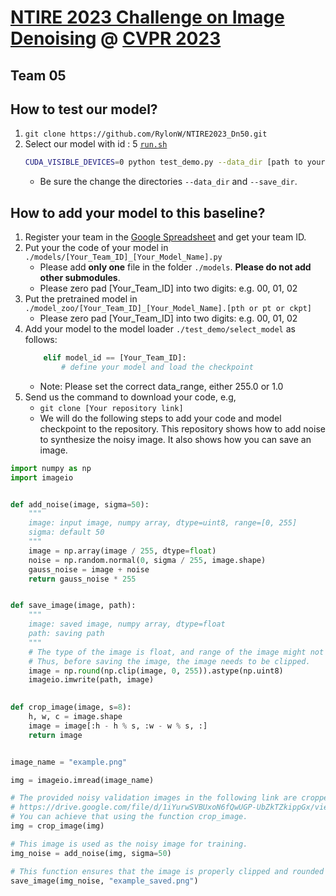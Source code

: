 # [NTIRE 2023 Challenge on Image Denoising](https://cvlai.net/ntire/2023/) @ [CVPR 2023](https://cvpr2023.thecvf.com/)

## Team 05

## How to test our model?

1. `git clone https://github.com/RylonW/NTIRE2023_Dn50.git`
2. Select our model with id : 5 [`run.sh`](./run.sh)
    ```bash
    CUDA_VISIBLE_DEVICES=0 python test_demo.py --data_dir [path to your data dir] --save_dir [path to your save dir] --model_id 5
    ```
    - Be sure the change the directories `--data_dir` and `--save_dir`.
   
## How to add your model to this baseline?
1. Register your team in the [Google Spreadsheet](https://docs.google.com/spreadsheets/d/1XVa8LIaAURYpPvMf7i-_Yqlzh-JsboG0hvcnp-oI9rs/edit?usp=sharing) and get your team ID.
2. Put your the code of your model in `./models/[Your_Team_ID]_[Your_Model_Name].py`
   - Please add **only one** file in the folder `./models`. **Please do not add other submodules**.
   - Please zero pad [Your_Team_ID] into two digits: e.g. 00, 01, 02 
3. Put the pretrained model in `./model_zoo/[Your_Team_ID]_[Your_Model_Name].[pth or pt or ckpt]`
   - Please zero pad [Your_Team_ID] into two digits: e.g. 00, 01, 02  
4. Add your model to the model loader `./test_demo/select_model` as follows:
    ```python
        elif model_id == [Your_Team_ID]:
            # define your model and load the checkpoint
    ```
   - Note: Please set the correct data_range, either 255.0 or 1.0
5. Send us the command to download your code, e.g, 
   - `git clone [Your repository link]`
   - We will do the following steps to add your code and model checkpoint to the repository.
This repository shows how to add noise to synthesize the noisy image. It also shows how you can save an image.

```python
import numpy as np
import imageio


def add_noise(image, sigma=50):
    """
    image: input image, numpy array, dtype=uint8, range=[0, 255]
    sigma: default 50
    """
    image = np.array(image / 255, dtype=float)
    noise = np.random.normal(0, sigma / 255, image.shape)
    gauss_noise = image + noise
    return gauss_noise * 255


def save_image(image, path):
    """
    image: saved image, numpy array, dtype=float
    path: saving path
    """
    # The type of the image is float, and range of the image might not be in [0, 255]
    # Thus, before saving the image, the image needs to be clipped.
    image = np.round(np.clip(image, 0, 255)).astype(np.uint8)
    imageio.imwrite(path, image)

    
def crop_image(image, s=8):
    h, w, c = image.shape
    image = image[:h - h % s, :w - w % s, :]
    return image


image_name = "example.png"

img = imageio.imread(image_name)

# The provided noisy validation images in the following link are cropped such that the width and height are multiples of 8.
# https://drive.google.com/file/d/1iYurwSVBUxoN6fQwUGP-UbZkTZkippGx/view?usp=share_link
# You can achieve that using the function crop_image.
img = crop_image(img)

# This image is used as the noisy image for training.
img_noise = add_noise(img, sigma=50)

# This function ensures that the image is properly clipped and rounded before saving.
save_image(img_noise, "example_saved.png")

```
